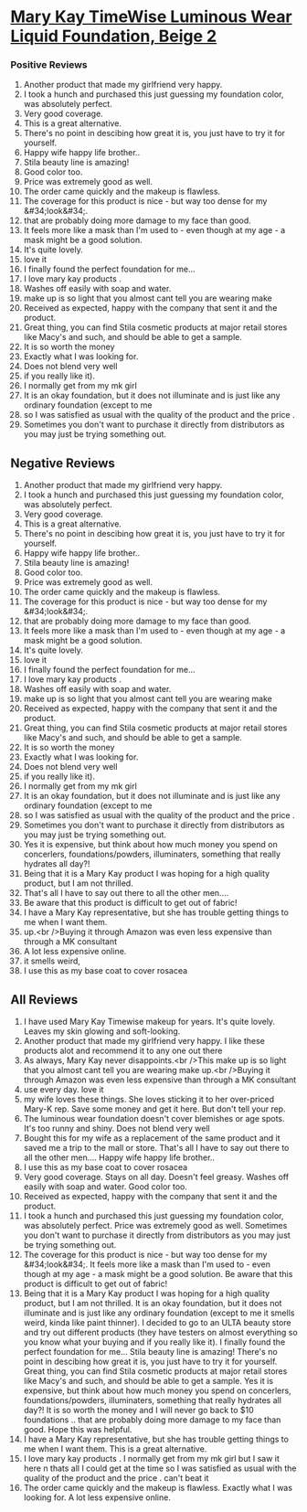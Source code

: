 # [Mary Kay TimeWise Luminous Wear Liquid Foundation, Beige 2](https://products.checkmycream.com/products/Mary-Kay-TimeWise-Luminous-Wear-Liquid-Foundation-Beige-2.html)

### Positive Reviews

<ol>
      <li>Another product that made my girlfriend very happy.</li>
      <li>I took a hunch and purchased this just guessing my foundation color, was absolutely perfect.</li>
      <li>Very good coverage.  </li>
      <li>This is a great alternative.</li>
      <li>There&#x27;s no point in descibing how great it is, you just have to try it for yourself.  </li>
      <li>Happy wife happy life brother..</li>
      <li>Stila beauty line is amazing!  </li>
      <li>Good color too.</li>
      <li>Price was extremely good as well.</li>
      <li>The order came quickly and the makeup is flawless.</li>
      <li>The coverage for this product is nice - but way too dense for my &amp;#34;look&amp;#34;.</li>
      <li>that are probably doing more damage to my face than good.  </li>
      <li>It feels more like a mask than I&#x27;m used to - even though at my age - a mask might be a good solution.</li>
      <li>It&#x27;s quite lovely.  </li>
      <li>love it</li>
      <li>I finally found the perfect foundation for me...</li>
      <li>I love mary kay products  .  </li>
      <li>Washes off easily with soap and water.  </li>
      <li>make up is so light that you almost cant tell you are wearing make</li>
      <li>Received as expected, happy with the company that sent it and the product.</li>
      <li>Great thing, you can find Stila cosmetic products at major retail stores like Macy&#x27;s and such, and should be able to get a sample.  </li>
      <li>It is so worth the money</li>
      <li>Exactly what I was looking for.</li>
      <li>Does not blend very well</li>
      <li>if you really like it).  </li>
      <li>I normally get from my mk girl</li>
      <li>It is an okay foundation, but it does not illuminate and is just like any ordinary foundation (except to me</li>
      <li>so I was satisfied as usual with the quality of the product and the price .  </li>
      <li>Sometimes you don&#x27;t want to purchase it directly from distributors as you may just be trying something out.</li>
</ol>


<h2>Negative Reviews</h2>
<ol>
<li> Another product that made my girlfriend very happy.</li>
<li> I took a hunch and purchased this just guessing my foundation color, was absolutely perfect.</li>
<li> Very good coverage.  </li>
<li> This is a great alternative.</li>
<li> There&#x27;s no point in descibing how great it is, you just have to try it for yourself.  </li>
<li> Happy wife happy life brother..</li>
<li> Stila beauty line is amazing!  </li>
<li> Good color too.</li>
<li> Price was extremely good as well.</li>
<li> The order came quickly and the makeup is flawless.</li>
<li> The coverage for this product is nice - but way too dense for my &amp;#34;look&amp;#34;.</li>
<li> that are probably doing more damage to my face than good.  </li>
<li> It feels more like a mask than I&#x27;m used to - even though at my age - a mask might be a good solution.</li>
<li> It&#x27;s quite lovely.  </li>
<li> love it</li>
<li> I finally found the perfect foundation for me...</li>
<li> I love mary kay products  .  </li>
<li> Washes off easily with soap and water.  </li>
<li> make up is so light that you almost cant tell you are wearing make</li>
<li> Received as expected, happy with the company that sent it and the product.</li>
<li> Great thing, you can find Stila cosmetic products at major retail stores like Macy&#x27;s and such, and should be able to get a sample.  </li>
<li> It is so worth the money</li>
<li> Exactly what I was looking for.</li>
<li> Does not blend very well</li>
<li> if you really like it).  </li>
<li> I normally get from my mk girl</li>
<li> It is an okay foundation, but it does not illuminate and is just like any ordinary foundation (except to me</li>
<li> so I was satisfied as usual with the quality of the product and the price .  </li>
<li> Sometimes you don&#x27;t want to purchase it directly from distributors as you may just be trying something out.</li>
<li> Yes it is expensive, but think about how much money you spend on concerlers, foundations/powders, illuminaters, something that really hydrates all day?!  </li>
<li> Being that it is a Mary Kay product I was hoping for a high quality product, but I am not thrilled.  </li>
<li> That&#x27;s all I have to say out there to all the other men....</li>
<li> Be aware that this product is difficult to get out of fabric!</li>
<li> I have a Mary Kay representative, but she has trouble getting things to me when I want them.</li>
<li> up.&lt;br /&gt;Buying it through Amazon was even less expensive than through a MK consultant</li>
<li> A lot less expensive online.</li>
<li> it smells weird,</li>
<li> I use this as my base coat to cover rosacea</li>
</ol>

<h2>All Reviews</h2>

<ol>
    <li> I have used Mary Kay Timewise makeup for years.  It&#x27;s quite lovely.  Leaves my skin glowing and soft-looking.</li>
    <li> Another product that made my girlfriend very happy. I like these products alot and recommend it to any one out there</li>
    <li> As always, Mary Kay never disappoints.&lt;br /&gt;This make up is so light that you almost cant tell you are wearing make up.&lt;br /&gt;Buying it through Amazon was even less expensive than through a MK consultant</li>
    <li> use every day.  love it</li>
    <li> my wife loves these things.  She loves sticking it to her over-priced Mary-K rep.  Save some money and get it here.  But don&#x27;t tell your rep.</li>
    <li> The luminous wear foundation doesn&#x27;t cover blemishes or age spots.  It&#x27;s too runny and shiny.  Does not blend very well</li>
    <li> Bought this for my wife as a replacement of the same product and it saved me a trip to the mall or store. That&#x27;s all I have to say out there to all the other men.... Happy wife happy life brother..</li>
    <li> I use this as my base coat to cover rosacea</li>
    <li> Very good coverage.  Stays on all day.  Doesn&#x27;t feel greasy.  Washes off easily with soap and water.  Good color too.</li>
    <li> Received as expected, happy with the company that sent it and the product.</li>
    <li> I took a hunch and purchased this just guessing my foundation color, was absolutely perfect. Price was extremely good as well. Sometimes you don&#x27;t want to purchase it directly from distributors as you may just be trying something out.</li>
    <li> The coverage for this product is nice - but way too dense for my &amp;#34;look&amp;#34;. It feels more like a mask than I&#x27;m used to - even though at my age - a mask might be a good solution. Be aware that this product is difficult to get out of fabric!</li>
    <li> Being that it is a Mary Kay product I was hoping for a high quality product, but I am not thrilled.  It is an okay foundation, but it does not illuminate and is just like any ordinary foundation (except to me it smells weird, kinda like paint thinner).  I decided to go to an ULTA beauty store and try out different products (they have testers on almost everything so you know what your buying and if you really like it).  I finally found the perfect foundation for me... Stila beauty line is amazing!  There&#x27;s no point in descibing how great it is, you just have to try it for yourself.  Great thing, you can find Stila cosmetic products at major retail stores like Macy&#x27;s and such, and should be able to get a sample.  Yes it is expensive, but think about how much money you spend on concerlers, foundations/powders, illuminaters, something that really hydrates all day?!  It is so worth the money and I will never go back to $10 foundations .. that are probably doing more damage to my face than good.  Hope this was helpful.</li>
    <li> I have a Mary Kay representative, but she has trouble getting things to me when I want them. This is a great alternative.</li>
    <li> I love mary kay products  .  I normally get from my mk girl but I saw it here n thats all I could get at the time so I was satisfied as usual with the quality of the product and the price .  can&#x27;t beat it</li>
    <li> The order came quickly and the makeup is flawless. Exactly what I was looking for. A lot less expensive online.</li>
</ol>




